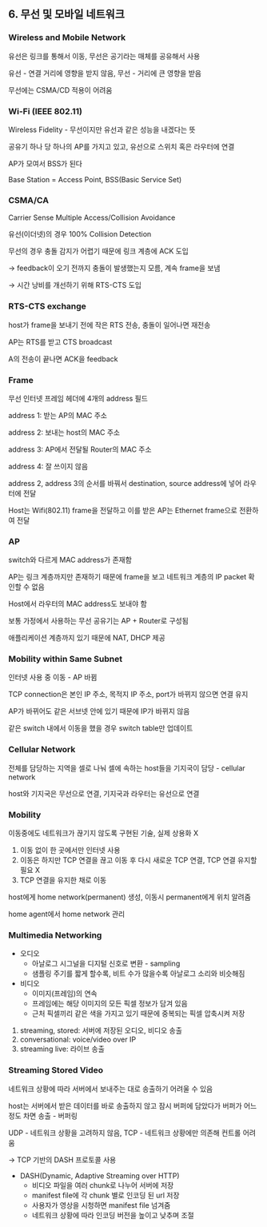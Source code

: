 ## 6. 무선 및 모바일 네트워크

### Wireless and Mobile Network

유선은 링크를 통해서 이동, 무선은 공기라는 매체를 공유해서 사용

유선 - 연결 거리에 영향을 받지 않음, 무선 - 거리에 큰 영향을 받음

무선에는 CSMA/CD 적용이 어려움

### Wi-Fi (IEEE 802.11)

Wireless Fidelity - 무선이지만 유선과 같은 성능을 내겠다는 뜻

공유기 하나 당 하나의 AP를 가지고 있고, 유선으로 스위치 혹은 라우터에 연결

AP가 모여서  BSS가 된다

Base Station = Access Point, BSS(Basic Service Set)

### CSMA/CA

Carrier Sense Multiple Access/Collision Avoidance

유선(이더넷)의 경우 100% Collision Detection

무선의 경우 충돌 감지가 어렵기 때문에 링크 계층에 ACK 도입

→ feedback이 오기 전까지 충돌이 발생했는지 모름, 계속 frame을 보냄

→ 시간 낭비를 개선하기 위해 RTS-CTS 도입

### RTS-CTS exchange

host가 frame을 보내기 전에 작은 RTS 전송, 충돌이 일어나면 재전송

AP는 RTS를 받고 CTS broadcast

A의 전송이 끝나면 ACK을 feedback

### Frame

무선 인터넷 프레임 헤더에 4개의 address 필드

address 1: 받는 AP의 MAC 주소

address 2: 보내는 host의 MAC 주소

address 3: AP에서 전달될 Router의 MAC 주소

address 4: 잘 쓰이지 않음

address 2, address 3의 순서를 바꿔서 destination, source address에 넣어 라우터에 전달

Host는 Wifi(802.11) frame을 전달하고 이를 받은 AP는 Ethernet frame으로 전환하여 전달

### AP

switch와 다르게 MAC address가 존재함

AP는 링크 계층까지만 존재하기 때문에 frame을 보고 네트워크 계층의 IP packet 확인할 수 없음

Host에서 라우터의 MAC address도 보내야 함

보통 가정에서 사용하는 무선 공유기는 AP + Router로 구성됨

애플리케이션 계층까지 있기 때문에 NAT, DHCP 제공

### Mobility within Same Subnet

인터넷 사용 중 이동 - AP 바뀜

TCP connection은 본인 IP 주소, 목적지 IP 주소, port가 바뀌지 않으면 연결 유지

AP가 바뀌어도 같은 서브넷 안에 있기 때문에 IP가 바뀌지 않음

같은 switch 내에서 이동을 했을 경우 switch table만 업데이트

### Cellular Network

전체를 담당하는 지역을 셀로 나눠 셀에 속하는 host들을 기지국이 담당 - cellular network

host와 기지국은 무선으로 연결, 기지국과 라우터는 유선으로 연결

### Mobility

이동중에도 네트워크가 끊기지 않도록 구현된 기술, 실제 상용화 X

1. 이동 없이 한 곳에서만 인터넷 사용
2. 이동은 하지만 TCP 연결을 끊고 이동 후 다시 새로운 TCP 연결, TCP 연결 유지할 필요 X
3. TCP 연결을 유지한 채로 이동

host에게 home network(permanent) 생성, 이동시 permanent에게 위치 알려줌

home agent에서 home network 관리

### Multimedia Networking

- 오디오
    - 아날로그 시그널을 디지털 신호로 변환 - sampling
    - 샘플링 주기를 짧게 할수록, 비트 수가 많을수록 아날로그 소리와 비슷해짐
- 비디오
    - 이미지(프레임)의 연속
    - 프레임에는 해당 이미지의 모든 픽셀 정보가 담겨 있음
    - 근처 픽셀끼리 같은 색을 가지고 있기 때문에 중복되는 픽셀 압축시켜 저장
1. streaming, stored: 서버에 저장된 오디오, 비디오 송출
2. conversational: voice/video over IP
3. streaming live: 라이브 송출

### Streaming Stored Video

네트워크 상황에 따라 서버에서 보내주는 대로 송출하기 어려울 수 있음

host는 서버에서 받은 데이터를 바로 송출하지 않고 잠시 버퍼에 담았다가 버퍼가 어느 정도 차면 송출 - 버퍼링

UDP - 네트워크 상황을 고려하지 않음, TCP - 네트워크 상황에만 의존해 컨트롤 어려움

→ TCP 기반의 DASH 프로토콜 사용

- DASH(Dynamic, Adaptive Streaming over HTTP)
    - 비디오 파일을 여러 chunk로 나누어 서버에 저장
    - manifest file에 각 chunk 별로 인코딩 된 url 저장
    - 사용자가 영상을 시청하면 manifest file 넘겨줌
    - 네트워크 상황에 따라 인코딩 버전을 높이고 낮추며 조절